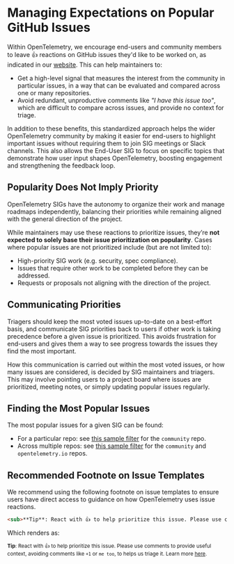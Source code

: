 # Managing Expectations on Popular GitHub Issues

Within OpenTelemetry, we encourage end-users and community members to leave 👍
reactions on GitHub issues they'd like to be worked on, as indicated in our
[website](https://opentelemetry.io/community). This can help maintainers to:

- Get a high-level signal that measures the interest from the community in
  particular issues, in a way that can be evaluated and compared across one or
  many repositories.
- Avoid redundant, unproductive comments like _"I have this issue too"_, which
  are difficult to compare across issues, and provide no context for triage.

In addition to these benefits, this standardized approach helps the wider
OpenTelemetry community by making it easier for end-users to highlight important
issues without requiring them to join SIG meetings or Slack channels. This also
allows the End-User SIG to focus on specific topics that demonstrate how user
input shapes OpenTelemetry, boosting engagement and strengthening the feedback
loop.

## Popularity Does Not Imply Priority

OpenTelemetry SIGs have the autonomy to organize their work and manage roadmaps
independently, balancing their priorities while remaining aligned with the
general direction of the project.

While maintainers may use these reactions to prioritize issues, they’re **not
expected to solely base their issue prioritization on popularity**. Cases where
popular issues are not prioritized include (but are not limited to):

* High-priority SIG work (e.g. security, spec compliance).
* Issues that require other work to be completed before they can be addressed.
* Requests or proposals not aligning with the direction of the project.

## Communicating Priorities

Triagers should keep the most voted issues up-to-date on a best-effort basis,
and communicate SIG priorities back to users if other work is taking precedence
before a given issue is prioritized. This avoids frustration for end-users and
gives them a way to see progress towards the issues they find the most
important.

How this communication is carried out within the most voted issues, or how many
issues are considered, is decided by SIG maintainers and triagers. This may 
involve pointing users to a project board where issues are prioritized, meeting
notes, or simply updating popular issues regularly.

## Finding the Most Popular Issues

The most popular issues for a given SIG can be found:

- For a particular repo: see
  [this sample filter](https://github.com/open-telemetry/community/issues?q=is%3Aissue+is%3Aopen+sort%3Areactions-%2B1-desc)
  for the `community` repo.
- Across multiple repos: see
  [this sample filter](https://github.com/search?q=is%3Aissue+is%3Aopen+sort%3Areactions-%2B1-desc+repo%3Aopen-telemetry%2Fopentelemetry.io+repo%3Aopen-telemetry%2Fcommunity+&type=issues)
  for the `community` and `opentelemetry.io` repos.

## Recommended Footnote on Issue Templates

We recommend using the following footnote on issue templates to ensure users
have direct access to guidance on how OpenTelemetry uses issue reactions.

```markdown
<sub>**Tip**: React with 👍 to help prioritize this issue. Please use comments to provide useful context, avoiding comments like `+1` or `me too`, to helps us triage it. Learn more [here](https://opentelemetry.io/community/).</sub>
```

Which renders as:

<sub>**Tip**: React with 👍 to help prioritize this issue. Please use comments to provide useful context, avoiding comments like `+1` or `me too`, to helps us triage it. Learn more [here](https://opentelemetry.io/community/).</sub>